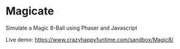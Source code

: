# Magicate
Simulate a Magic 8-Ball using Phaser and Javascript

Live demo: https://www.crazyhappyfuntime.com/sandbox/Magic8/
